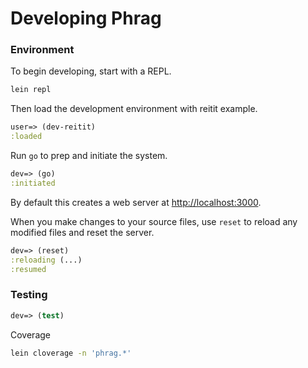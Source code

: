 # Developing Phrag

### Environment

To begin developing, start with a REPL.

```sh
lein repl
```

Then load the development environment with reitit example.

```clojure
user=> (dev-reitit)
:loaded
```

Run `go` to prep and initiate the system.

```clojure
dev=> (go)
:initiated
```

By default this creates a web server at <http://localhost:3000>.

When you make changes to your source files, use `reset` to reload any modified files and reset the server.

```clojure
dev=> (reset)
:reloading (...)
:resumed
```

### Testing

```clojure
dev=> (test)
```

Coverage

```sh
lein cloverage -n 'phrag.*'
```

